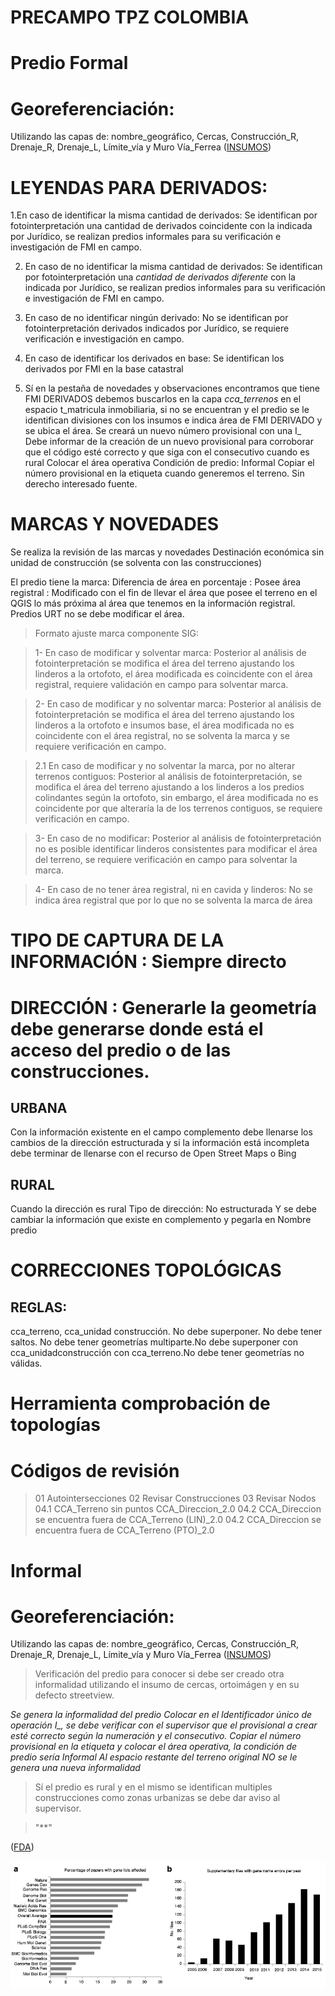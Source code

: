 # PRECAMPO TPZ COLOMBIA
# Predio Formal

# Georeferenciación: 

Utilizando las capas de: nombre_geográfico, Cercas, Construcción_R, Drenaje_R, Drenaje_L, Límite_vía y Muro Vía_Ferrea ([INSUMOS](https://drive.google.com/drive/folders/1PZ154pDtyj1r31IeuHY7DkVniptOmTHE))


# LEYENDAS PARA DERIVADOS: 

1.En caso de identificar la misma cantidad de derivados: Se identifican por fotointerpretación una cantidad de derivados coincidente con la
indicada por Jurídico, se realizan predios informales para su verificación e investigación de FMI en campo.

2. En caso de no identificar la misma cantidad de derivados: Se identifican por fotointerpretación una _cantidad de derivados diferente_ con la
indicada por Jurídico, se realizan predios informales para su verificación e investigación de FMI en campo.

3. En caso de no identificar ningún derivado: No se identifican por fotointerpretación derivados indicados por Jurídico, se requiere verificación e investigación en campo.

4. En caso de identificar los derivados en base: Se identifican los derivados por FMI en la base catastral

5. Sí en la pestaña de novedades y observaciones encontramos que tiene FMI DERIVADOS debemos buscarlos en la capa *cca_terrenos* en el espacio
t_matricula inmobiliaria, si no se encuentran y el predio se le identifican divisiones con los insumos e indica área de FMI DERIVADO y se ubica el área. Se creará un nuevo número provisional con una I_ Debe informar de la creación de un nuevo provisional para corroborar que el código
esté correcto y que siga con el consecutivo cuando es rural Colocar el área operativa Condición de predio: Informal Copiar el número provisional en la etiqueta cuando generemos el terreno. Sin derecho interesado fuente.

# MARCAS Y NOVEDADES

Se realiza la revisión de las marcas y novedades Destinación económica sin unidad de construcción (se solventa con las construcciones) 

El predio tiene la marca: Diferencia de área en porcentaje : Posee área registral : Modificado con el fin de llevar el área que posee el terreno en el QGIS lo más próxima al área que tenemos en la información registral. Predios URT no se debe modificar el área.

> Formato ajuste marca componente SIG:

>  1- En caso de modificar y solventar marca: Posterior al análisis de fotointerpretación se modifica el área del terreno ajustando los linderos a la ortofoto, el área modificada es coincidente con el área registral, requiere validación en campo para solventar marca.

> 2- En caso de modificar y no solventar marca: Posterior al análisis de fotointerpretación se modifica el área del terreno ajustando los linderos a la ortofoto e insumos base, el área modificada no es coincidente con el área registral, no se solventa la marca y se requiere verificación en campo.

> 2.1 En caso de modificar y no solventar la marca, por no alterar terrenos contiguos: Posterior al análisis de fotointerpretación, se modifica el área del terreno
ajustando a los linderos a los predios colindantes según la ortofoto, sin embargo, el área modificada no es coincidente por que alteraría la de los terrenos contiguos, se requiere verificación en campo.

> 3- En caso de no modificar: Posterior al análisis de fotointerpretación no es posible identificar linderos consistentes para modificar el área del terreno, se requiere verificación en campo para solventar la marca.

>  4- En caso de no tener área registral, ni en cavida y linderos: No se indica área registral que por lo que no se solventa la marca de área

# TIPO DE CAPTURA DE LA INFORMACIÓN : Siempre directo

# DIRECCIÓN : Generarle la geometría debe generarse donde está el acceso del predio o de las construcciones.


## URBANA 
Con la información existente en el campo complemento debe llenarse los cambios de la dirección estructurada y si la información está incompleta debe terminar de llenarse con el recurso de Open Street Maps o Bing

## RURAL 
Cuando la dirección es rural Tipo de dirección: No estructurada Y se debe cambiar la información que existe en complemento y pegarla en Nombre predio


# CORRECCIONES TOPOLÓGICAS 
## REGLAS: 
cca_terreno, cca_unidad construcción. No debe superponer. No debe tener saltos. No debe tener geometrías multiparte.No debe superponer con cca_unidadconstrucción con cca_terreno.No debe tener geometrías no válidas.

# Herramienta comprobación de topologías
# Códigos de revisión 
> 01 Autointersecciones
> 02 Revisar Construcciones
> 03 Revisar Nodos
> 04.1 CCA_Terreno sin puntos CCA_Direccion_2.0
> 04.2 CCA_Direccion se encuentra fuera de CCA_Terreno (LIN)_2.0
> 04.2 CCA_Direccion se encuentra fuera de CCA_Terreno (PTO)_2.0


# Informal

# Georeferenciación: 

Utilizando las capas de: nombre_geográfico, Cercas, Construcción_R, Drenaje_R, Drenaje_L, Límite_vía y Muro Vía_Ferrea ([INSUMOS](https://drive.google.com/drive/folders/1PZ154pDtyj1r31IeuHY7DkVniptOmTHE))

> Verificación del predio para conocer si debe ser creado otra informalidad utilizando el insumo de cercas, ortoimágen
y en su defecto streetview.

*Se genera la informalidad del predio Colocar en el Identificador único de operación I_, se debe verificar con el supervisor que el provisional a crear esté correcto según
la numeración y el consecutivo. Copiar el número provisional en la etiqueta y colocar el área operativa, la condición de predio sería Informal Al espacio restante del terreno original *NO* se le genera una nueva informalidad*

> Sí el predio es rural y en el mismo se identifican multiples construcciones como zonas urbanizas se debe dar aviso al supervisor.




   > "**" 

([FDA]( https://www.fda.gov/)) 


![](https://github.com/09StevenG/notas-investigacion-reproducible/blob/master/img/ZiemannEtAlFig1.png)



